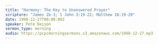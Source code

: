 ```yaml
---
title: "Harmony: The Key to Unanswered Prayer"
scripture: "James 2b-3; 1 John 3:19-22; Matthew 18:19-20"
date: 1998-12-27T00:00:00Z
speaker: Pete Deison
sermon_type: morning
audio: https://pcpcmorningsermons.s3.amazonaws.com/1998-12-27.mp3 
---
```



